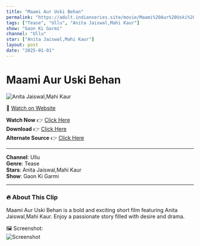 ```yaml
---
title: "Maami Aur Uski Behan"
permalink: "https://adult.indianseries.site/movie/Maami%20Aur%20Uski%20Behan"
tags: ["Tease", "Ullu", "Anita Jaiswal,Mahi Kaur"]
show: "Gaon Ki Garmi"
channel: "Ullu"
star: ["Anita Jaiswal,Mahi Kaur"]
layout: post
date: "2025-01-01"
---
```


# Maami Aur Uski Behan

![Anita Jaiswal,Mahi Kaur](https://shorts.desisins.com/wp-content/uploads/2025/01/iflix.jpg)

🔗 [Watch on Website](https://adult.indianseries.site/movie/Maami%20Aur%20Uski%20Behan)

**Watch Now** 👉 [Click Here](https://adult.indianseries.site/movie/Maami%20Aur%20Uski%20Behan)  
**Download** 👉 [Click Here](https://adult.indianseries.site/movie/Maami%20Aur%20Uski%20Behan)  
**Alternate Source** 👉 [Click Here](https://adult.indianseries.site/movie/Maami%20Aur%20Uski%20Behan)

---

**Channel**: Ullu  
**Genre**: Tease  
**Stars**: Anita Jaiswal,Mahi Kaur  
**Show**: Gaon Ki Garmi

---

### 🔥 About This Clip

Maami Aur Uski Behan is a bold and exciting short film featuring Anita Jaiswal,Mahi Kaur. Enjoy a passionate story filled with desire and drama.
 
🖼️ Screenshot:  
![Screenshot](https://shorts.desisins.com/wp-content/uploads/2025/01/iflix.jpg)

